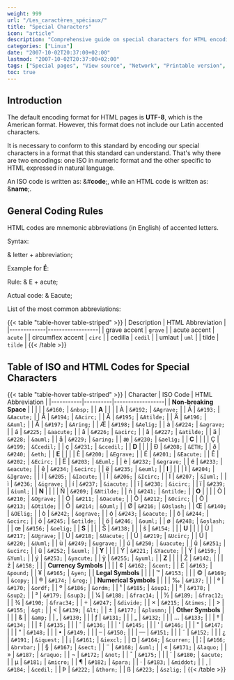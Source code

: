 ```yaml
---
weight: 999
url: "/Les_caractères_spéciaux/"
title: "Special Characters"
icon: "article"
description: "Comprehensive guide on special characters for HTML encoding, including ISO and HTML codes for accented letters and symbols."
categories: ["Linux"]
date: "2007-10-02T20:37:00+02:00"
lastmod: "2007-10-02T20:37:00+02:00"
tags: ["Special pages", "View source", "Network", "Printable version", "cd ~", "Servers", "Development", "Windows", "What links here", "Page information"]
toc: true
---
```


## Introduction

The default encoding format for HTML pages is **UTF-8**, which is the American format. However, this format does not include our Latin accented characters.

It is necessary to conform to this standard by encoding our special characters in a format that this standard can understand. That's why there are two encodings: one ISO in numeric format and the other specific to HTML expressed in natural language.

An ISO code is written as: &amp;#**code**;, while an HTML code is written as: &amp;**name**;.

## General Coding Rules

HTML codes are mnemonic abbreviations (in English) of accented letters.

Syntax: 

&amp; letter + abbreviation;

Example for **É**: 

Rule: &amp; E + acute;

Actual code: &amp; Eacute;

List of the most common abbreviations: 

{{< table "table-hover table-striped" >}}
| Description | HTML Abbreviation |
|-------------|------------------|
| grave accent | `grave` |
| acute accent | `acute` |
| circumflex accent | `circ` |
| cedilla | `cedil` |
| umlaut | `uml` |
| tilde | `tilde` |
{{< /table >}}

## Table of ISO and HTML Codes for Special Characters

{{< table "table-hover table-striped" >}}
| Character | ISO Code | HTML Abbreviation |
|-----------|----------|------------------|
| **Non-breaking Space** |  |  |
|   | `&#160;` | `&nbsp;` |
| **A** |  |  |
| À | `&#192;` | `&Agrave;` |
| Á | `&#193;` | `&Aacute;` |
| Â | `&#194;` | `&Acirc;` |
| Ã | `&#195;` | `&Atilde;` |
| Ä | `&#196;` | `&Auml;` |
| Å | `&#197;` | `&Aring;` |
| Æ | `&#198;` | `&Aelig;` |
| à | `&#224;` | `&agrave;` |
| á | `&#225;` | `&aacute;` |
| â | `&#226;` | `&acirc;` |
| ã | `&#227;` | `&atilde;` |
| ä | `&#228;` | `&auml;` |
| å | `&#229;` | `&aring;` |
| æ | `&#230;` | `&aelig;` |
| **C** |  |  |
| Ç | `&#199;` | `&Ccedil;` |
| ç | `&#231;` | `&ccedil;` |
| **D** |  |  |
| Ð | `&#208;` | `&ETH;` |
| ð | `&#240;` | `&eth;` |
| **E** |  |  |
| È | `&#200;` | `&Egrave;` |
| É | `&#201;` | `&Eacute;` |
| Ê | `&#202;` | `&Ecirc;` |
| Ë | `&#203;` | `&Euml;` |
| è | `&#232;` | `&egrave;` |
| é | `&#233;` | `&eacute;` |
| ê | `&#234;` | `&ecirc;` |
| ë | `&#235;` | `&euml;` |
| **I** |  |  |
| Ì | `&#204;` | `&Igrave;` |
| Í | `&#205;` | `&Iacute;` |
| Î | `&#206;` | `&Icirc;` |
| Ï | `&#207;` | `&Iuml;` |
| ì | `&#236;` | `&igrave;` |
| í | `&#237;` | `&iacute;` |
| î | `&#238;` | `&icirc;` |
| ï | `&#239;` | `&iuml;` |
| **N** |  |  |
| Ñ | `&#209;` | `&Ntilde;` |
| ñ | `&#241;` | `&ntilde;` |
| **O** |  |  |
| Ò | `&#210;` | `&Ograve;` |
| Ó | `&#211;` | `&Oacute;` |
| Ô | `&#212;` | `&Ocirc;` |
| Õ | `&#213;` | `&Otilde;` |
| Ö | `&#214;` | `&Ouml;` |
| Ø | `&#216;` | `&Oslash;` |
| Œ | `&#140;` | `&OElig;` |
| ò | `&#242;` | `&ograve;` |
| ó | `&#243;` | `&oacute;` |
| ô | `&#244;` | `&ocirc;` |
| õ | `&#245;` | `&otilde;` |
| ö | `&#246;` | `&ouml;` |
| ø | `&#248;` | `&oslash;` |
| œ | `&#156;` | `&oelig;` |
| **S** |  |  |
| Š | `&#138;` | |
| š | `&#154;` | |
| **U** |  |  |
| Ù | `&#217;` | `&Ugrave;` |
| Ú | `&#218;` | `&Uacute;` |
| Û | `&#219;` | `&Ucirc;` |
| Ü | `&#220;` | `&Uuml;` |
| ù | `&#249;` | `&ugrave;` |
| ú | `&#250;` | `&uacute;` |
| û | `&#251;` | `&ucirc;` |
| ü | `&#252;` | `&uuml;` |
| **Y** |  |  |
| Ý | `&#221;` | `&Yacute;` |
| Ÿ | `&#159;` | `&Yuml;` |
| ý | `&#253;` | `&yacute;` |
| ÿ | `&#255;` | `&yuml;` |
| **Z** |  |  |
| Ž | `&#142;` | |
| ž | `&#158;` | |
| **Currency Symbols** |  |  |
| ¢ | `&#162;` | `&cent;` |
| £ | `&#163;` | `&pound;` |
| ¥ | `&#165;` | `&yen;` |
| **Legal Symbols** |  |  |
| ™ | `&#153;` | |
| © | `&#169;` | `&copy;` |
| ® | `&#174;` | `&reg;` |
| **Numerical Symbols** |  |  |
| ‰ | `&#137;` | |
| ª | `&#170;` | `&ordf;` |
| º | `&#186;` | `&ordm;` |
| ¹ | `&#185;` | `&sup1;` |
| ² | `&#178;` | `&sup2;` |
| ³ | `&#179;` | `&sup3;` |
| ¼ | `&#188;` | `&frac14;` |
| ½ | `&#189;` | `&frac12;` |
| ¾ | `&#190;` | `&frac34;` |
| ÷ | `&#247;` | `&divide;` |
| × | `&#215;` | `&times;` |
| > | `&#155;` | `&gt;` |
| < | `&#139;` | `&lt;` |
| ± | `&#177;` | `&plusmn;` |
| **Other Symbols** |  |  |
| & | | `&amp;` |
| ‚ | `&#130;` | |
| ƒ | `&#131;` | |
| „ | `&#132;` | |
| … | `&#133;` | |
| † | `&#134;` | |
| ‡ | `&#135;` | |
| ˆ | `&#136;` | |
| ' | `&#145;` | |
| ' | `&#146;` | |
| " | `&#147;` | |
| " | `&#148;` | |
| • | `&#149;` | |
| – | `&#150;` | |
| — | `&#151;` | |
| ˜ | `&#152;` | |
| ¿ | `&#191;` | `&iquest;` |
| ¡ | `&#161;` | `&iexcl;` |
| ¤ | `&#164;` | `&curren;` |
| ¦ | `&#166;` | `&brvbar;` |
| § | `&#167;` | `&sect;` |
| ¨ | `&#168;` | `&uml;` |
| « | `&#171;` | `&laquo;` |
| » | `&#187;` | `&raquo;` |
| ¬ | `&#172;` | `&not;` |
| ¯ | `&#175;` | |
| ´ | `&#180;` | `&acute;` |
| µ | `&#181;` | `&micro;` |
| ¶ | `&#182;` | `&para;` |
| · | `&#183;` | `&middot;` |
| ¸ | `&#184;` | `&cedil;` |
| Þ | `&#222;` | `&thorn;` |
| ß | `&#223;` | `&szlig;` |
{{< /table >}}